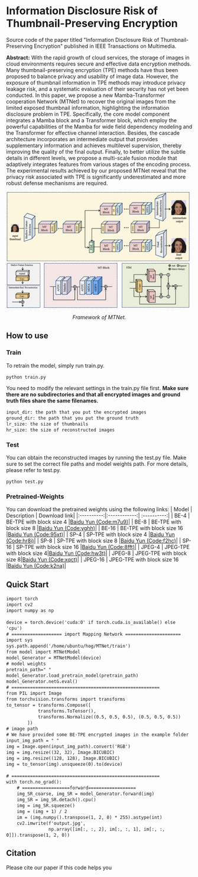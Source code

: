 # Information Disclosure Risk of Thumbnail-Preserving Encryption
Source code of the paper titled "Information Disclosure Risk of Thumbnail-Preserving Encryption" published in IEEE Transactions on Multimedia.

**Abstract:** With the rapid growth of cloud services, the storage of images in cloud environments requires secure and effective
data encryption methods. Many thumbnail-preserving encryption
(TPE) methods have thus been proposed to balance privacy and
usability of image data. However, the exposure of thumbnail
information in TPE methods may introduce privacy leakage risk,
and a systematic evaluation of their security has not yet been
conducted. In this paper, we propose a new Mamba-Transformer
cooperation Network (MTNet) to recover the original images
from the limited exposed thumbnail information, highlighting
the information disclosure problem in TPE. Specifically, the core
model component integrates a Mamba block and a Transformer
block, which employ the powerful capabilities of the Mamba
for wide field dependency modeling and the Transformer for
effective channel interaction. Besides, the cascade architecture
incorporates an intermediate output that provides supplementary information and achieves multilevel supervision, thereby
improving the quality of the final output. Finally, to better
utilize the subtle details in different levels, we propose a multi-scale fusion module that adaptively integrates features from
various stages of the encoding process. The experimental results
achieved by our proposed MTNet reveal that the privacy risk
associated with TPE is significantly underestimated and more
robust defense mechanisms are required.

<p align='center'>  
  <img src='https://github.com/HITLiXincodes/MTNet/blob/main/whole.png' width='870'/>
</p>
<p align='center'>  
  <em>Framework of MTNet.</em>
</p>

## How to use
### Train
To retrain the model, simply run train.py.
```
python train.py
```
You need to modify the relevant settings in the train.py file first.
**Make sure there are no subdirectories and that all encrypted images and ground truth files share the same filenames.**

```
input_dir: the path that you put the encrypted images
ground_dir: the path that you put the ground truth
lr_size: the size of thumbnails
hr_size: the size of reconstructed images
```

### Test
You can obtain the reconstructed images by running the test.py file.
Make sure to set the correct file paths and model weights path. For more details, please refer to test.py.
```
python test.py
```

### Pretrained-Weights
You can download the pretrained weights using the following links:
| Model | Description | Download link|
|:----------:|:------------:| :----------:|
| BE-4 | BE-TPE with block size 4 |[Baidu Yun (Code:m7u9)](https://pan.baidu.com/s/146fQ2hCi8Pp4AMgXsVl91w)|
| BE-8 | BE-TPE with block size 8 |[Baidu Yun (Code:yghh)](https://pan.baidu.com/s/1OqB06QFrb2hTuh_75CKg7Q)|
| BE-16 | BE-TPE with block size 16 |[Baidu Yun (Code:95xt)](https://pan.baidu.com/s/1GXfvivBtU46RocMMfWhzCA)|
| SP-4 | SP-TPE with block size 4 |[Baidu Yun (Code:hr8i)](https://pan.baidu.com/s/1fw-oPyilNqmDfwz-E8eiHQ)|
| SP-8 | SP-TPE with block size 8 |[Baidu Yun (Code:f2hc)](https://pan.baidu.com/s/1innDndVyf2Vd9Q2VrI89qw )|
| SP-16 | SP-TPE with block size 16 |[Baidu Yun (Code:8fft)](https://pan.baidu.com/s/1lAOdVRCSS8ETR27kjmtdog)|
| JPEG-4 | JPEG-TPE with block size 4|[Baidu Yun (Code:hw3t)](https://pan.baidu.com/s/1NUQcdAEp5jTve8TPc_51DA)|
| JPEG-8 | JPEG-TPE with block size 8|[Baidu Yun (Code:xqct)](https://pan.baidu.com/s/11g1zx0rl93FLHECK_86fnQ)|
| JPEG-16 | JPEG-TPE with block size 16 |[Baidu Yun (Code:k2na)](https://pan.baidu.com/s/1ZcPj2LZVTs9TT03hku79Zg)|
## Quick Start
```
import torch
import cv2
import numpy as np

device = torch.device('cuda:0' if torch.cuda.is_available() else 'cpu')
# =================== import Mapping Network =====================
import sys
sys.path.append('/home/ubuntu/hog/MTNet/train')
from model import MTNetModel
model_Generator = MTNetModel(device)
# model weights
pretrain_path=" "
model_Generator.load_pretrain_model(pretrain_path)
model_Generator.netG.eval()
# ========================================================
from PIL import Image
from torchvision.transforms import transforms
to_tensor = transforms.Compose([
            transforms.ToTensor(),
            transforms.Normalize((0.5, 0.5, 0.5), (0.5, 0.5, 0.5))
        ])
# image path
# We have provided some BE-TPE encrypted images in the example folder
input_img_path = " "
img = Image.open(input_img_path).convert('RGB')
img = img.resize((32, 32), Image.BICUBIC)
img = img.resize((128, 128), Image.BICUBIC)
img = to_tensor(img).unsqueeze(0).to(device)

# ========================================================
with torch.no_grad():
    # ==================forward==================
    img_SR_coarse, img_SR = model_Generator.forward(img)
    img_SR = img_SR.detach().cpu()
    img = img_SR.squeeze()
    img = (img + 1) / 2
    im = (img.numpy().transpose(1, 2, 0) * 255).astype(int)
    cv2.imwrite(f'output.jpg',
                np.array([im[:, :, 2], im[:, :, 1], im[:, :, 0]]).transpose(1, 2, 0))

```
## Citation
Please cite our paper if this code helps you
```

```
